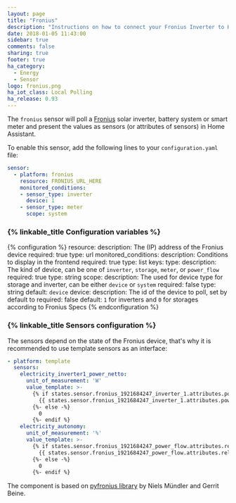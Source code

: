 ```yaml
---
layout: page
title: "Fronius"
description: "Instructions on how to connect your Fronius Inverter to Home Assistant."
date: 2018-01-05 11:43:00
sidebar: true
comments: false
sharing: true
footer: true
ha_category:
  - Energy
  - Sensor
logo: fronius.png
ha_iot_class: Local Polling
ha_release: 0.93
---
```


The `fronius` sensor will poll a [Fronius](http://www.fronius.com/) solar inverter, battery system or smart meter and present the values as sensors (or attributes of sensors) in Home Assistant.

To enable this sensor, add the following lines to your `configuration.yaml` file:

```yaml
sensor:
  - platform: fronius
    resource: FRONIUS_URL_HERE
    monitored_conditions:
    - sensor_type: inverter
      device: 1
    - sensor_type: meter
      scope: system
```

### {% linkable_title Configuration variables %}

{% configuration %}
resource:
  description: The (IP) address of the Fronius device
  required: true
  type: url
monitored_conditions:
  description: Conditions to display in the frontend
  required: true
  type: list
  keys:
    type:
      description: The kind of device, can be one of `inverter`, `storage`, `meter`, or `power_flow`
      required: true
      type: string
    scope:
      description: The used for device type for storage and inverter, can be either `device` or `system`
      required: false
      type: string
      default: `device`
    device:
      description: The id of the device to poll, set by default to 
      required: false
      default: `1` for inverters and `0` for storages according to Fronius Specs
{% endconfiguration %}

### {% linkable_title Sensors configuration %}

The sensors depend on the state of the Fronius device, that's why it is recommended to use template sensors as an interface:

```yaml
- platform: template
  sensors:
    electricity_inverter1_power_netto:
      unit_of_measurement: 'W'
      value_template: >-
        {% if states.sensor.fronius_1921684247_inverter_1.attributes.power_ac is defined -%}
          {{ states.sensor.fronius_1921684247_inverter_1.attributes.power_ac | float | round(2) }}
        {%- else -%}
          0
        {%- endif %}
    electricity_autonomy:  
      unit_of_measurement: '%'
      value_template: >-
        {% if states.sensor.fronius_1921684247_power_flow.attributes.relative_autonomy is defined -%}
          {{ states.sensor.fronius_1921684247_power_flow.attributes.relative_autonomy | float | round(2) }}
        {%- else -%}
          0
        {%- endif %}
```

The component is based on  [pyfronius library](https://github.com/nielstron/pyfronius) by Niels Mündler and Gerrit Beine.
